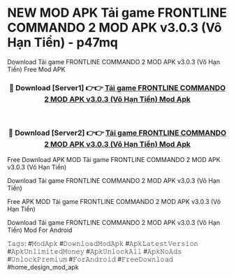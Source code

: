 # NEW MOD APK Tải game FRONTLINE COMMANDO 2 MOD APK v3.0.3 (Vô Hạn Tiền) - p47mq
Download Tải game FRONTLINE COMMANDO 2 MOD APK v3.0.3 (Vô Hạn Tiền) Free Mod APK

<div align="center">
<h3>🔴 Download [Server1] 👉👉 <a href="https://apk-comot.site?title=Tải_game_FRONTLINE_COMMANDO_2_MOD_APK_v3.0.3_(Vô_Hạn_Tiền)">Tải game FRONTLINE COMMANDO 2 MOD APK v3.0.3 (Vô Hạn Tiền) Mod Apk</a></h3><br>

<h3>🔴 Download [Server2] 👉👉 <a href="https://apk-comot.site?title=Tải_game_FRONTLINE_COMMANDO_2_MOD_APK_v3.0.3_(Vô_Hạn_Tiền)">Tải game FRONTLINE COMMANDO 2 MOD APK v3.0.3 (Vô Hạn Tiền) Mod Apk</a></h3>
</div>


Free Download APK MOD Tải game FRONTLINE COMMANDO 2 MOD APK v3.0.3 (Vô Hạn Tiền)

Download Tải game FRONTLINE COMMANDO 2 MOD APK v3.0.3 (Vô Hạn Tiền) 

Free APK MOD Tải game FRONTLINE COMMANDO 2 MOD APK v3.0.3 (Vô Hạn Tiền) 

Download Tải game FRONTLINE COMMANDO 2 MOD APK v3.0.3 (Vô Hạn Tiền) Mod For Android

𝚃𝚊𝚐𝚜: #𝙼𝚘𝚍𝙰𝚙𝚔 #𝙳𝚘𝚠𝚗𝚕𝚘𝚊𝚍𝙼𝚘𝚍𝙰𝚙𝚔 #𝙰𝚙𝚔𝙻𝚊𝚝𝚎𝚜𝚝𝚅𝚎𝚛𝚜𝚒𝚘𝚗 #𝙰𝚙𝚔𝚄𝚗𝚕𝚒𝚖𝚒𝚝𝚎𝚍𝙼𝚘𝚗𝚎𝚢 #𝙰𝚙𝚔𝚄𝚗𝚕𝚘𝚌𝚔𝙰𝚕𝚕 #𝙰𝚙𝚔𝙽𝚘𝙰𝚍𝚜 #𝚄𝚗𝚕𝚘𝚌𝚔𝙿𝚛𝚎𝚖𝚒𝚞𝚖 #𝙵𝚘𝚛𝙰𝚗𝚍𝚛𝚘𝚒𝚍 #𝙵𝚛𝚎𝚎𝙳𝚘𝚠𝚗𝚕𝚘𝚊𝚍 #home_design_mod_apk